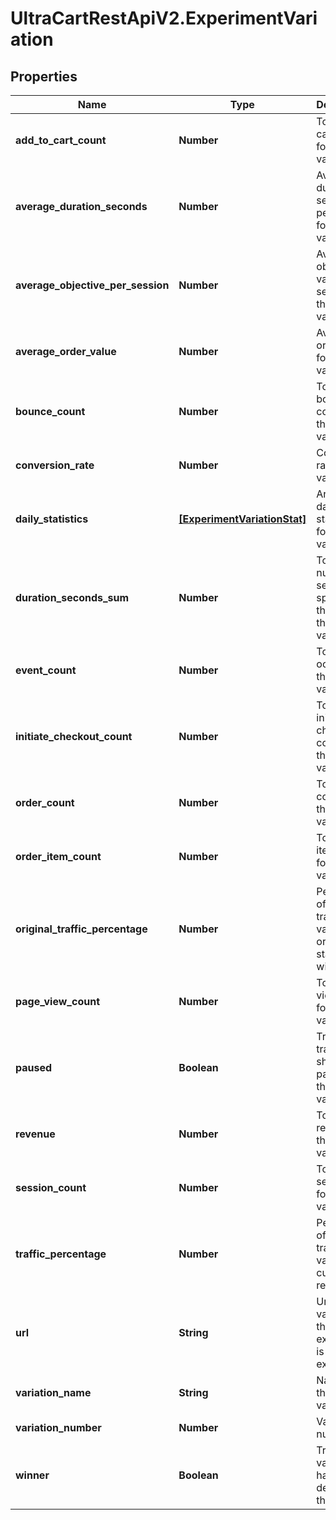# UltraCartRestApiV2.ExperimentVariation

## Properties
Name | Type | Description | Notes
------------ | ------------- | ------------- | -------------
**add_to_cart_count** | **Number** | Total add to cart count for this variation | [optional] 
**average_duration_seconds** | **Number** | Average duration seconds per session for this variation | [optional] 
**average_objective_per_session** | **Number** | Average objective value per session for this variation | [optional] 
**average_order_value** | **Number** | Average order value for this variation | [optional] 
**bounce_count** | **Number** | Total bounce count for this variation | [optional] 
**conversion_rate** | **Number** | Conversion rate for this variation | [optional] 
**daily_statistics** | [**[ExperimentVariationStat]**](ExperimentVariationStat.md) | Array of daily statistics for this variation | [optional] 
**duration_seconds_sum** | **Number** | Total number of seconds spent on the site for this variation | [optional] 
**event_count** | **Number** | Total event ocunt for this variation | [optional] 
**initiate_checkout_count** | **Number** | Total initiate checkout count for this variation | [optional] 
**order_count** | **Number** | Total order count for this variation | [optional] 
**order_item_count** | **Number** | Total order item count for this variation | [optional] 
**original_traffic_percentage** | **Number** | Percentage of the traffic the variation originally started out with | [optional] 
**page_view_count** | **Number** | Total page view count for this variation | [optional] 
**paused** | **Boolean** | True if traffic should be paused to this variation | [optional] 
**revenue** | **Number** | Total revenue for this variation | [optional] 
**session_count** | **Number** | Total sessions for this variation | [optional] 
**traffic_percentage** | **Number** | Percentage of the traffic this variation is currently receiving | [optional] 
**url** | **String** | Url of the variation if this experiment is a url experiment. | [optional] 
**variation_name** | **String** | Name of the variation | [optional] 
**variation_number** | **Number** | Variation number | [optional] 
**winner** | **Boolean** | True if this variation has been declared the winner | [optional] 


